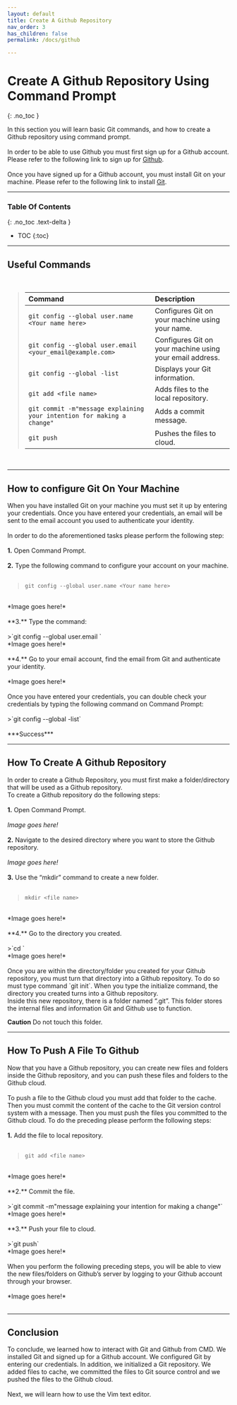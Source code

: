 ```yaml
---
layout: default
title: Create A Github Repository
nav_order: 3
has_children: false
permalink: /docs/github

---
```


# Create A Github Repository Using Command Prompt
{: .no_toc }

In this section you will learn basic Git commands, and how to create a Github repository using command prompt. 
<br/>
<br/>
In order to be able to use Github you must first sign up for a Github account. Please refer to the following link to sign up for [Github](https://docs.github.com/en/get-started/signing-up-for-github/signing-up-for-a-new-github-account).
<br/>
<br/>
Once you have signed up for a Github account, you must install Git on your machine. Please refer to the following link to install [Git](https://git-scm.com/downloads).

---

### Table Of Contents
{: .no_toc .text-delta }
* TOC
{:toc}

---

## Useful Commands

<br/>

>| Command                           | Description                                                                                             |
>| :--------                         | :------------------------------------------------------------------------------------------------------ |
>| `git config --global user.name <Your name here>`| Configures Git on your machine using your name. |
>| `git config --global user.email <your_email@example.com>` | Configures Git on your machine using your email address. |
>| `git config --global -list` | Displays your Git information. |
>| `git add <file name>` | Adds files to the local repository. |
>| `git commit -m"message explaining your intention for making a change"` | Adds a commit message. |
>| `git push` | Pushes the files to cloud. |

<br/>

---

## How to configure Git On Your Machine

When you have installed Git on your machine you must set it up by entering your credentials. Once you have entered your credentials, an email will be sent to the email account you used to authenticate your identity.
<br/>
<br/>
In order to do the aforementioned tasks please perform the following step:
<br/>
<br/>
**1.** Open Command Prompt.
<br/>
<br/>
**2.** Type the following command to configure your account on your machine.
<br/>
<br/>
>`git config --global user.name <Your name here>`

<br/>
*Image goes here!*
<br/>
<br/>
**3.** Type the command:
<br/>
<br/>
>`git config --global user.email <your_email@example.com>`

<br/>
*Image goes here!*
<br/>
<br/>
**4.** Go to your email account, find the email from Git and authenticate your identity.
<br/>
<br/>
*Image goes here!*
<br/>
<br/>
Once you have entered your credentials, you can double check your credentials by typing the following command on Command Prompt:
<br/>
<br/>
>`git config --global -list`

<br/>
<br/>
***Success***

---

## How To Create A Github Repository

In order to create a Github Repository, you must first make a folder/directory that will be used as a Github repository.
<br/>
To create a Github repository do the following steps:
<br/>
<br/>
**1.** Open Command Prompt.
<br/>
<br/>
*Image goes here!*
<br/>
<br/>
**2.** Navigate to the desired directory where you want to store the Github repository.
<br/>
<br/>
*Image goes here!*
<br/>
<br/>
**3.** Use the “mkdir” command to create a new folder.
<br/>
<br/>
>`mkdir <file name>`

<br/>
*Image goes here!*
<br/>
<br/>
**4.** Go to the directory you created.
<br/>
<br/>
>`cd <file name>`

<br/>
*Image goes here!*
<br/>
<br/>
Once you are within the directory/folder you created for your Github repository, you must turn that directory into a Github repository. To do so must type command `git init`. When you type the initialize command, the directory you created turns into a Github repository.
<br/>
Inside this new repository, there is a folder named “.git”. This folder stores the internal files and information Git and Github use to function.

**Caution** Do not touch this folder.

---

## How To Push A File To Github

Now that you have a Github repository, you can create new files and folders inside the Github repository, and you can push these files and folders to the Github cloud.  
<br/>
To push a file to the Github cloud you must add that folder to the cache. Then you must commit the content of the cache to the Git version control system with a message. Then you must push the files you committed to the Github cloud. To do the preceding please perform the following steps:
<br/>
<br/>
**1.** Add the file to local repository.
<br/>
<br/>
>`git add <file name>`

<br/>
*Image goes here!*
<br/>
<br/>
**2.** Commit the file.
<br/>
<br/>
>`git commit -m"message explaining your intention for making a change"`

<br/>
*Image goes here!*
<br/>
<br/>
**3.** Push your file to cloud.
<br/>
<br/>
>`git push`

<br/>
*Image goes here!*
<br/>
<br/>
When you perform the following preceding steps, you will be able to view the new files/folders on Github’s server by logging to your Github account through your browser.
<br/>
<br/>
*Image goes here!*
<br/>
<br/>

---

## Conclusion

To conclude, we learned how to interact with Git and Github from CMD. We installed Git and signed up for a Github account. We configured Git by entering our credentials. In addition, we initialized a Git repository. We added files to cache, we committed the files to Git source control and we pushed the files to the Github cloud.
<br/>
<br/>
Next, we will learn how to use the Vim text editor.
<br/>
<br/>
